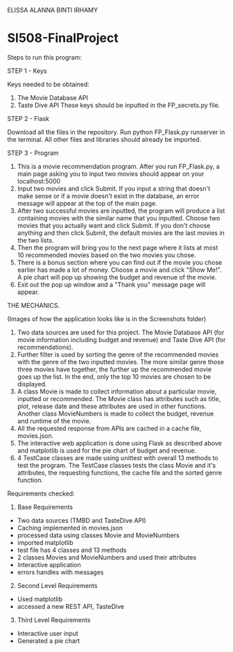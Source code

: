 ELISSA ALANNA BINTI IRHAMY
# SI508-FinalProject

Steps to run this program:

STEP 1 - Keys

Keys needed to be obtained:
1. The Movie Database API
2. Taste Dive API
These keys should be inputted in the FP_secrets.py file.

STEP 2 - Flask

Download all the files in the repository.
Run python FP_Flask.py runserver in the terminal.
All other files and libraries should already be imported.

STEP 3 - Program

1. This is a movie recommendation program. After you run FP_Flask.py, a main page asking you to input two movies should appear on your localhost:5000
2. Input two movies and click Submit. If you input a string that doesn't make sense or if a movie doesn't exist in the database, an error message will appear at the top of the main page.
3. After two successful movies are inputted, the program will produce a list containing movies with the similar name that you inputted. Choose two movies that you actually want and click Submit. If you don't choose anything and then click Submit, the default movies are the last movies in the two lists.
4. Then the program will bring you to the next page where it lists at most 10 recommended movies based on the two movies you chose.
5. There is a bonus section where you can find out if the movie you chose earlier has made a lot of money. Choose a movie and click "Show Me!". A pie chart will pop up showing the budget and revenue of the movie.
6. Exit out the pop up window and a "Thank you" message page will appear.

THE MECHANICS.

(Images of how the application looks like is in the Screenshots folder)

1. Two data sources are used for this project. The Movie Database API (for movie information including budget and revenue) and Taste Dive API (for recommendations).
2. Further filter is used  by sorting the genre of the recommended movies with the genre of the two inputted movies. The more similar genre those three movies have together, the further up the recommended movie goes up the list. In the end, only the top 10 movies are chosen to be displayed.
3. A class Movie is made to collect information about a particular movie, inputted or recommended. The Movie class has attributes such as title, plot, release date and these attributes are used in other functions.
Another class MovieNumbers is made to collect the budget, revenue and runtime of the movie.
4. All the requested response from APIs are cached in a cache file, movies.json.
5. The interactive web application is done using Flask as described above and matplotlib is used for the pie chart of budget and revenue.
6. 4 TestCase classes are made using unittest with overall 13 methods to test the program. The TestCase classes tests the class Movie and it's attributes, the requesting functions, the cache file and the sorted genre function.

Requirements checked:
1. Base Requirements
- Two data sources (TMBD and TasteDive API)
- Caching implemented in movies.json
- processed data using classes Movie and MovieNumbers
- imported matplotlib
- test file has 4 classes and 13 methods
- 2 classes Movies and MovieNumbers and used their attributes
- Interactive application
- errors handles with messages

2. Second Level Requirements
- Used matplotlib
- accessed a new REST API, TasteDive

3. Third Level Requirements
- Interactive user input
- Generated a pie chart
